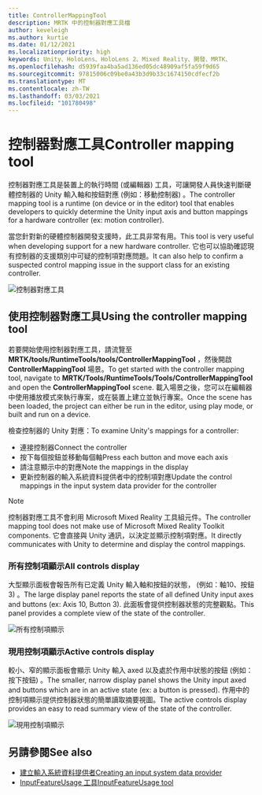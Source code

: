 ```yaml
---
title: ControllerMappingTool
description: MRTK 中的控制器對應工具檔
author: keveleigh
ms.author: kurtie
ms.date: 01/12/2021
ms.localizationpriority: high
keywords: Unity、HoloLens、HoloLens 2、Mixed Reality、開發、MRTK、
ms.openlocfilehash: d5939faa4ba5ad136ed05dc48909af5fa59f9d65
ms.sourcegitcommit: 97815006c09be0a43b3d9b33c1674150cdfecf2b
ms.translationtype: MT
ms.contentlocale: zh-TW
ms.lasthandoff: 03/03/2021
ms.locfileid: "101780498"
---
```

# <a name="controller-mapping-tool"></a><span data-ttu-id="7ab77-104">控制器對應工具</span><span class="sxs-lookup"><span data-stu-id="7ab77-104">Controller mapping tool</span></span>

<span data-ttu-id="7ab77-105">控制器對應工具是裝置上的執行時間 (或編輯器) 工具，可讓開發人員快速判斷硬體控制器的 Unity 輸入軸和按鈕對應 (例如：移動控制器) 。</span><span class="sxs-lookup"><span data-stu-id="7ab77-105">The controller mapping tool is a runtime (on device or in the editor) tool that enables developers to quickly determine the Unity input axis and button mappings for a hardware controller (ex: motion controller).</span></span>

<span data-ttu-id="7ab77-106">當您針對新的硬體控制器開發支援時，此工具非常有用。</span><span class="sxs-lookup"><span data-stu-id="7ab77-106">This tool is very useful when developing support for a new hardware controller.</span></span> <span data-ttu-id="7ab77-107">它也可以協助確認現有控制器的支援類別中可疑的控制項對應問題。</span><span class="sxs-lookup"><span data-stu-id="7ab77-107">It can also help to confirm a suspected control mapping issue in the support class for an existing controller.</span></span>

![控制器對應工具](../images/controller-mapping-tool/ControllerMappingTool.png)

## <a name="using-the-controller-mapping-tool"></a><span data-ttu-id="7ab77-109">使用控制器對應工具</span><span class="sxs-lookup"><span data-stu-id="7ab77-109">Using the controller mapping tool</span></span>

<span data-ttu-id="7ab77-110">若要開始使用控制器對應工具，請流覽至 **MRTK/tools/RuntimeTools/tools/ControllerMappingTool** ，然後開啟 **ControllerMappingTool** 場景。</span><span class="sxs-lookup"><span data-stu-id="7ab77-110">To get started with the controller mapping tool, navigate to **MRTK/Tools/RuntimeTools/Tools/ControllerMappingTool** and open the **ControllerMappingTool** scene.</span></span> <span data-ttu-id="7ab77-111">載入場景之後，您可以在編輯器中使用播放模式來執行專案，或在裝置上建立並執行專案。</span><span class="sxs-lookup"><span data-stu-id="7ab77-111">Once the scene has been loaded, the project can either be run in the editor, using play mode, or built and run on a device.</span></span>

<span data-ttu-id="7ab77-112">檢查控制器的 Unity 對應：</span><span class="sxs-lookup"><span data-stu-id="7ab77-112">To examine Unity's mappings for a controller:</span></span>

- <span data-ttu-id="7ab77-113">連接控制器</span><span class="sxs-lookup"><span data-stu-id="7ab77-113">Connect the controller</span></span>
- <span data-ttu-id="7ab77-114">按下每個按鈕並移動每個軸</span><span class="sxs-lookup"><span data-stu-id="7ab77-114">Press each button and move each axis</span></span>
- <span data-ttu-id="7ab77-115">請注意顯示中的對應</span><span class="sxs-lookup"><span data-stu-id="7ab77-115">Note the mappings in the display</span></span>
- <span data-ttu-id="7ab77-116">更新控制器的輸入系統資料提供者中的控制項對應</span><span class="sxs-lookup"><span data-stu-id="7ab77-116">Update the control mappings in the input system data provider for the controller</span></span>

> [!NOTE]
> <span data-ttu-id="7ab77-117">控制器對應工具不會利用 Microsoft Mixed Reality 工具組元件。</span><span class="sxs-lookup"><span data-stu-id="7ab77-117">The controller mapping tool does not make use of Microsoft Mixed Reality Toolkit components.</span></span> <span data-ttu-id="7ab77-118">它會直接與 Unity 通訊，以決定並顯示控制項對應。</span><span class="sxs-lookup"><span data-stu-id="7ab77-118">It directly communicates with Unity to determine and display the control mappings.</span></span>

### <a name="all-controls-display"></a><span data-ttu-id="7ab77-119">所有控制項顯示</span><span class="sxs-lookup"><span data-stu-id="7ab77-119">All controls display</span></span>

<span data-ttu-id="7ab77-120">大型顯示面板會報告所有已定義 Unity 輸入軸和按鈕的狀態， (例如：軸10、按鈕 3) 。</span><span class="sxs-lookup"><span data-stu-id="7ab77-120">The large display panel reports the state of all defined Unity input axes and buttons (ex: Axis 10, Button 3).</span></span> <span data-ttu-id="7ab77-121">此面板會提供控制器狀態的完整觀點。</span><span class="sxs-lookup"><span data-stu-id="7ab77-121">This panel provides a complete view of the state of the controller.</span></span>

![所有控制項顯示](../images/controller-mapping-tool/AllControls.png)

### <a name="active-controls-display"></a><span data-ttu-id="7ab77-123">現用控制項顯示</span><span class="sxs-lookup"><span data-stu-id="7ab77-123">Active controls display</span></span>

<span data-ttu-id="7ab77-124">較小、窄的顯示面板會顯示 Unity 輸入 axed 以及處於作用中狀態的按鈕 (例如：按下按鈕) 。</span><span class="sxs-lookup"><span data-stu-id="7ab77-124">The smaller, narrow display panel shows the Unity input axed and buttons which are in an active state (ex: a button is pressed).</span></span> <span data-ttu-id="7ab77-125">作用中的控制項顯示提供控制器狀態的簡單讀取摘要視圖。</span><span class="sxs-lookup"><span data-stu-id="7ab77-125">The active controls display provides an easy to read summary view of the state of the controller.</span></span>

![現用控制項顯示](../images/controller-mapping-tool/ActiveControls.png)

## <a name="see-also"></a><span data-ttu-id="7ab77-127">另請參閱</span><span class="sxs-lookup"><span data-stu-id="7ab77-127">See also</span></span>

- [<span data-ttu-id="7ab77-128">建立輸入系統資料提供者</span><span class="sxs-lookup"><span data-stu-id="7ab77-128">Creating an input system data provider</span></span>](../input/create-data-provider.md)
- [<span data-ttu-id="7ab77-129">InputFeatureUsage 工具</span><span class="sxs-lookup"><span data-stu-id="7ab77-129">InputFeatureUsage tool</span></span>](input-feature-usage-tool.md)
